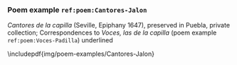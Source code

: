 ### Poem example `ref:poem:Cantores-Jalon`

*Cantores de la capilla* (Seville, Epiphany 1647), preserved in Puebla, private
collection; Correspondences to *Voces, las de la capilla* (poem example
`ref:poem:Voces-Padilla`) underlined

\includepdf{img/poem-examples/Cantores-Jalon}
